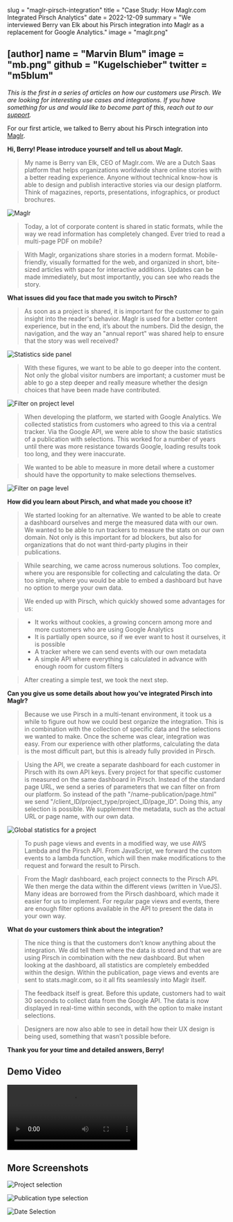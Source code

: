 slug = "maglr-pirsch-integration"
title = "Case Study: How Maglr.com Integrated Pirsch Analytics"
date = 2022-12-09
summary = "We interviewed Berry van Elk about his Pirsch integration into Maglr as a replacement for Google Analytics."
image = "maglr.png"

[author]
name = "Marvin Blum"
image = "mb.png"
github = "Kugelschieber"
twitter = "m5blum"
---

*This is the first in a series of articles on how our customers use Pirsch. We are looking for interesting use cases and integrations. If you have something for us and would like to become part of this, reach out to our [support](mailto:support@pirsch.io).*

For our first article, we talked to Berry about his Pirsch integration into [Maglr](https://www.maglr.com/en).

**Hi, Berry! Please introduce yourself and tell us about Maglr.**

> My name is Berry van Elk, CEO of Maglr.com. We are a Dutch Saas platform that helps organizations worldwide share online stories with a better reading experience. Anyone without technical know-how is able to design and publish interactive stories via our design platform. Think of magazines, reports, presentations, infographics, or product brochures.

![Maglr](/blog/static/maglr/editor-create-buttons-interactions-naming-layer.png)

> Today, a lot of corporate content is shared in static formats, while the way we read information has completely changed. Ever tried to read a multi-page PDF on mobile?

> With Maglr, organizations share stories in a modern format. Mobile-friendly, visually formatted for the web, and organized in short, bite-sized articles with space for interactive additions. Updates can be made immediately, but most importantly, you can see who reads the story.

**What issues did you face that made you switch to Pirsch?**

> As soon as a project is shared, it is important for the customer to gain insight into the reader's behavior. Maglr is used for a better content experience, but in the end, it’s about the numbers. Did the design, the navigation, and the way an "annual report" was shared help to ensure that the story was well received?

![Statistics side panel](/blog/static/maglr/overview-stats-sidepanel.png)

> With these figures, we want to be able to go deeper into the content. Not only the global visitor numbers are important; a customer must be able to go a step deeper and really measure whether the design choices that have been made have contributed.

![Filter on project level](/blog/static/maglr/stats-filter-on-project.jpg)

> When developing the platform, we started with Google Analytics. We collected statistics from customers who agreed to this via a central tracker. Via the Google API, we were able to show the basic statistics of a publication with selections. This worked for a number of years until there was more resistance towards Google, loading results took too long, and they were inaccurate.

> We wanted to be able to measure in more detail where a customer should have the opportunity to make selections themselves.

![Filter on page level](/blog/static/maglr/stats-filter-on-page-level.jpg)

**How did you learn about Pirsch, and what made you choose it?**

> We started looking for an alternative. We wanted to be able to create a dashboard ourselves and merge the measured data with our own. We wanted to be able to run trackers to measure the stats on our own domain. Not only is this important for ad blockers, but also for organizations that do not want third-party plugins in their publications.

> While searching, we came across numerous solutions. Too complex, where you are responsible for collecting and calculating the data. Or too simple, where you would be able to embed a dashboard but have no option to merge your own data.

> We ended up with Pirsch, which quickly showed some advantages for us:

> * It works without cookies, a growing concern among more and more customers who are using Google Analytics
> * It is partially open source, so if we ever want to host it ourselves, it is possible
> * A tracker where we can send events with our own metadata
> * A simple API where everything is calculated in advance with enough room for custom filters

> After creating a simple test, we took the next step.

**Can you give us some details about how you've integrated Pirsch into Maglr?**

> Because we use Pirsch in a multi-tenant environment, it took us a while to figure out how we could best organize the integration. This is in combination with the collection of specific data and the selections we wanted to make. Once the scheme was clear, integration was easy. From our experience with other platforms, calculating the data is the most difficult part, but this is already fully provided in Pirsch.

> Using the API, we create a separate dashboard for each customer in Pirsch with its own API keys. Every project for that specific customer is measured on the same dashboard in Pirsch. Instead of the standard page URL, we send a series of parameters that we can filter on from our platform. So instead of the path "/name-publication/page.html" we send "/client_ID/project_type/project_ID/page_ID". Doing this, any selection is possible. We supplement the metadata, such as the actual URL or page name, with our own data.

![Global statistics for a project](/blog/static/maglr/global-stats-and-per-project.jpg)

> To push page views and events in a modified way, we use AWS Lambda and the Pirsch API. From JavaScript, we forward the custom events to a lambda function, which will then make modifications to the request and forward the result to Pirsch.

> From the Maglr dashboard, each project connects to the Pirsch API. We then merge the data within the different views (written in VueJS). Many ideas are borrowed from the Pirsch dashboard, which made it easier for us to implement. For regular page views and events, there are enough filter options available in the API to present the data in your own way.

**What do your customers think about the integration?**

> The nice thing is that the customers don’t know anything about the integration. We did tell them where the data is stored and that we are using Pirsch in combination with the new dashboard. But when looking at the dashboard, all statistics are completely embedded within the design. Within the publication, page views and events are sent to stats.maglr.com, so it all fits seamlessly into Maglr itself.

> The feedback itself is great. Before this update, customers had to wait 30 seconds to collect data from the Google API. The data is now displayed in real-time within seconds, with the option to make instant selections.

> Designers are now also able to see in detail how their UX design is being used, something that wasn’t possible before.

**Thank you for your time and detailed answers, Berry!**

## Demo Video

<video controls>
    <source src="/blog/static/maglr/demo.mp4" type="video/mp4" />
</video>

## More Screenshots

![Project selection](/blog/static/maglr/project-selection.jpg)

![Publication type selection](/blog/static/maglr/publication-type-selection.jpg)

![Date Selection](/blog/static/maglr/date-selection.jpg)
